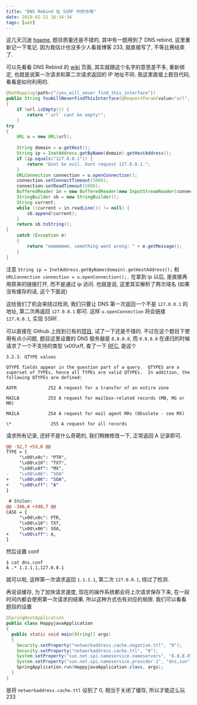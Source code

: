 ```yaml
---
title: "DNS Rebind 在 SSRF 中的作用"
date: 2019-02-21 16:34:34
tags: [web]
---
```


这几天沉迷 [hgame](https://hgame.vidar.club/), 题目质量还是不错的, 其中有一题用到了 DNS rebind, 这里重新记一下笔记. 因为我估计也没多少人看我博客 233, 就直接写了, 不等比赛结束了.

<!-- more -->

可以先看看 DNS Rebind 的 [wiki](https://en.wikipedia.org/wiki/DNS_rebinding) 页面, 其实就跟这个名字的意思差不多, 重新绑定, 也就是说第一次请求和第二次请求返回的 IP 地址不同. 我这里直接上题目代码, 看看是如何利用的.

```java
@GetMapping(path={"/you_will_never_find_this_interface"})
public String YouWillNeverFindThisInterface(@RequestParam(value="url", defaultValue="") String url)
{
	if (url.isEmpty()) {
		return "`url` cant be empty!";
	}
try
{
	URL u = new URL(url);
	
	String domain = u.getHost();
	String ip = InetAddress.getByName(domain).getHostAddress();
	if (ip.equals("127.0.0.1")) {
		return "Dont be evil. Dont request 127.0.0.1.";
	}
	URLConnection connection = u.openConnection();
	connection.setConnectTimeout(5000);
	connection.setReadTimeout(5000);
	BufferedReader in = new BufferedReader(new InputStreamReader(connection.getInputStream()));
	StringBuilder sb = new StringBuilder();
	String current;
	while ((current = in.readLine()) != null) {
		sb.append(current);
	}
	return sb.toString();
}
	catch (Exception e)
	{
		return "emmmmmmm, something went wrong: " + e.getMessage();
	}
}
```

注意 `String ip = InetAddress.getByName(domain).getHostAddress();` 和 `URLConnection connection = u.openConnection();.` 在拿到 ip 以后, 是直接再用原来的链接打开, 而不是通过 ip 访问. 也就是说, 这里其实解析了两次域名 (如果没有缓存的话, 这个下面说)

这给我们了机会来绕过检测, 我们只要让 DNS 第一次返回一个不是 `127.0.0.1` 的地址, 第二次再返回 `127.0.0.1` 即可. 这样 `u.openConnection` 将会链接 `127.0.0.1`, 实现 SSRF.

可以直接在 Github 上找到已有的[项目](https://github.com/Crypt0s/FakeDns), 试了一下还是不错的. 不过在这个题目下使用有点小问题, 题目这里设置的 DNS 服务器是 `8.8.8.8`, 而 `8.8.8.8` 在递归的时候请求了一个不支持的类型 \x00\xff, 查了一下 [RFC](https://tools.ietf.org/html/rfc1035), 是这个

```
3.2.3. QTYPE values

QTYPE fields appear in the question part of a query.  QTYPES are a
superset of TYPEs, hence all TYPEs are valid QTYPEs.  In addition, the
following QTYPEs are defined:

AXFR            252 A request for a transfer of an entire zone

MAILB           253 A request for mailbox-related records (MB, MG or MR)

MAILA           254 A request for mail agent RRs (Obsolete - see MX)

\*               255 A request for all records
```

请求所有记录, 还好不是什么奇葩的, 我们稍微修改一下, 正常返回 A 记录即可.

```diff
@@ -52,7 +53,8 @@
TYPE = {
     "\x00\x0c": "PTR",
     "\x00\x10": "TXT",
     "\x00\x0f": "MX",
-    "\x00\x06": "SOA"
+    "\x00\x06": "SOA",
+    "\x00\xff": "A"
}
 
 # Stolen:
@@ -346,6 +348,7 @@
CASE = {
     "\x00\x0c": PTR,
     "\x00\x10": TXT,
     "\x00\x06": SOA,
+    "\x00\xff": A,
}
```

然后设置 conf

```
$ cat dns.conf
A .* 1.1.1.1,127.0.0.1
```

就可以啦, 这样第一次请求返回 `1.1.1.1`, 第二次 `127.0.0.1`, 绕过了检测.

再说说缓存, 为了加快请求速度, 现在的操作系统都会将上次请求保存下来, 在一段时间内都会使用第一次请求的结果. 所以这种方式也有对应的局限. 我们可以看看题目的设置

```java
@SpringBootApplication
public class HappyjavaApplication
{
  public static void main(String[] args)
  {
    Security.setProperty("networkaddress.cache.negative.ttl", "0");
    Security.setProperty("networkaddress.cache.ttl", "0");
    System.setProperty("sun.net.spi.nameservice.nameservers", "8.8.8.8");
    System.setProperty("sun.net.spi.nameservice.provider.1", "dns,sun");
    SpringApplication.run(HappyjavaApplication.class, args);
  }
}
```

是将 `networkaddress.cache.ttl` 设到了 0, 相当于关闭了缓存, 所以才能这么玩 233